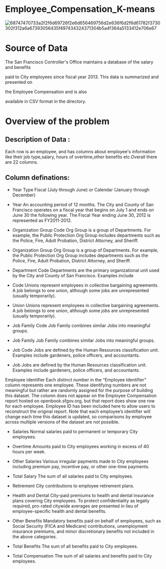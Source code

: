 # Employee_Compensation_K-means

![68747470733a2f2f6d69726f2e6d656469756d2e636f6d2f6d61782f3730302f312a6a67393056435f497434324371304b5a4f364a5133412e706e67](https://user-images.githubusercontent.com/29124048/180904011-bb5f7001-cdba-4170-a9ea-b5bb097f1869.png)

# Source of Data
The San Francisco Controller's Office maintains a database of the salary and benefits

paid to City employees since fiscal year 2013. This data is summarized and presented on

the Employee Compensation and is also

available in CSV format in the directory.

# Overview of the problem

## Description of Data :
Each row is an employee, and has columns about employee's information like their job type,salary, hours of overtime,other benefits etc.Overall there are 22 columns.


## Column definations:
* Year Type Fiscal (July through June) or Calendar (January through December)

* Year An accounting period of 12 months. The City and County of San Francisco operates on a fiscal year that begins on July 1 and ends on June 30 the following year. The Fiscal Year ending June 30, 2012 is represented as FY2011-2012.

* Organization Group Code Org Group is a group of Departments. For example, the Public Protection Org Group includes departments such as the Police, Fire, Adult Probation, District Attorney, and Sheriff.

* Organization Group Org Group is a group of Departments. For example, the Public Protection Org Group includes departments such as the Police, Fire, Adult Probation, District Attorney, and Sheriff.

* Department Code Departments are the primary organizational unit used by the City and County of San Francisco. Examples include

* Code Unions represent employees in collective bargaining agreements. A job belongs to one union, although some jobs are unrepresented (usually temporarily).

* Union Unions represent employees in collective bargaining agreements. A job belongs to one union, although some jobs are unrepresented (usually temporarily).

* Job Family Code Job Family combines similar Jobs into meaningful groups.

* Job Family Job Family combines similar Jobs into meaningful groups.

* Job Code Jobs are defined by the Human Resources classification unit. Examples include gardeners, police officers, and accountants.

* Job Jobs are defined by the Human Resources classification unit. Examples include gardeners, police officers, and accountants.

Employee Identifier Each distinct number in the “Employee Identifier” column represents one employee. These identifying numbers are not meaningful but rather are randomly assigned for the purpose of building this dataset. The column does not appear on the Employee Compensation report hosted on openbook.sfgov.org, but that report does show one row for each employee. Employee ID has been included here to allow users to reconstruct the original report. Note that each employee’s identifier will change each time this dataset is updated, so comparisons by employee across multiple versions of the dataset are not possible.

* Salaries Normal salaries paid to permanent or temporary City employees.

* Overtime Amounts paid to City employees working in excess of 40 hours per week.

* Other Salaries Various irregular payments made to City employees including premium pay, incentive pay, or other one-time payments.

* Total Salary The sum of all salaries paid to City employees.

* Retirement City contributions to employee retirement plans.

* Health and Dental City-paid premiums to health and dental insurance plans covering City employees. To protect confidentiality as legally required, pro-rated citywide averages are presented in lieu of employee-specific health and dental benefits.

* Other Benefits Mandatory benefits paid on behalf of employees, such as Social Security (FICA and Medicare) contributions, unemployment insurance premiums, and minor discretionary benefits not included in the above categories.

* Total Benefits The sum of all benefits paid to City employees.

* Total Compensation The sum of all salaries and benefits paid to City employees.
